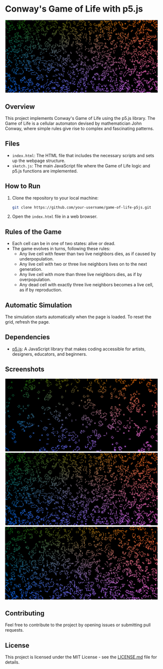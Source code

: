 # Conway's Game of Life with p5.js

![Game of Life Screenshot](https://github.com/Ben-Benston/game-of-life-p5/blob/11099b63b166ed27f8c94d9c296832e8a7f7964c/Screenshot%202023-11-28%20203531.png)

## Overview

This project implements Conway's Game of Life using the p5.js library. The Game of Life is a cellular automaton devised by mathematician John Conway, where simple rules give rise to complex and fascinating patterns.

## Files

- `index.html`: The HTML file that includes the necessary scripts and sets up the webpage structure.
- `sketch.js`: The main JavaScript file where the Game of Life logic and p5.js functions are implemented.

## How to Run

1. Clone the repository to your local machine:

    ```bash
    git clone https://github.com/your-username/game-of-life-p5js.git
    ```

2. Open the `index.html` file in a web browser.

## Rules of the Game

- Each cell can be in one of two states: alive or dead.
- The game evolves in turns, following these rules:
  - Any live cell with fewer than two live neighbors dies, as if caused by underpopulation.
  - Any live cell with two or three live neighbors lives on to the next generation.
  - Any live cell with more than three live neighbors dies, as if by overpopulation.
  - Any dead cell with exactly three live neighbors becomes a live cell, as if by reproduction.

## Automatic Simulation

The simulation starts automatically when the page is loaded. To reset the grid, refresh the page.

## Dependencies

- [p5.js](https://p5js.org/): A JavaScript library that makes coding accessible for artists, designers, educators, and beginners.

## Screenshots

![Game of Life Screenshot](https://github.com/Ben-Benston/game-of-life-p5/blob/11099b63b166ed27f8c94d9c296832e8a7f7964c/Screenshot%202023-11-28%20203615.png)
![Game of Life Screenshot](https://github.com/Ben-Benston/game-of-life-p5/blob/11099b63b166ed27f8c94d9c296832e8a7f7964c/Screenshot%202023-11-28%20203531.png)
![Game of Life Screenshot](https://github.com/Ben-Benston/game-of-life-p5/blob/11099b63b166ed27f8c94d9c296832e8a7f7964c/Screenshot%202023-11-28%20203659.png)

## Contributing

Feel free to contribute to the project by opening issues or submitting pull requests.

## License

This project is licensed under the MIT License - see the [LICENSE.md](LICENSE.md) file for details.
